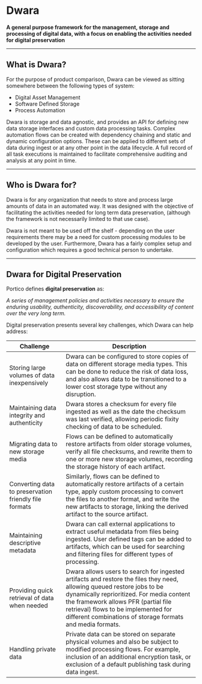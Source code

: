 # Dwara

**A general purpose framework for the management, storage and processing of digital data, with a focus on enabling the activities needed for digital preservation**

--------------
What is Dwara?
--------------

For the purpose of product comparison, Dwara can be viewed as sitting somewhere between the following types of system:

* Digital Asset Management
* Software Defined Storage
* Process Automation

Dwara is storage and data agnostic, and provides an API for defining new data storage interfaces and custom data processing tasks. Complex automation flows can be created with dependency chaining and static and dynamic configuration options. These can be applied to different sets of data during ingest or at any other point in the data lifecycle. A full record of all task executions is maintained to facilitate comprehensive auditing and analysis at any point in time.

-----------------
Who is Dwara for?
-----------------

Dwara is for any organization that needs to store and process large amounts of data in an automated way. It was designed with the objective of facilitating the activities needed for long term data preservation, (although the framework is not necessarily limited to that use case). 

Dwara is not meant to be used off the shelf - depending on the user requirements there may be a need for custom processing modules to be developed by the user. Furthermore, Dwara has a fairly complex setup and configuration which requires a good technical person to undertake. 

------------------------------
Dwara for Digital Preservation 
------------------------------

Portico defines **digital preservation** as:

   *A series of management policies and activities necessary to ensure the enduring usability, authenticity, discoverability, and accessibility of content over the very long term.*

Digital preservation presents several key challenges, which Dwara can help address:

| Challenge                                             | Description                                                                                                                                                                                                                                                                                                     |
|-------------------------------------------------------|-----------------------------------------------------------------------------------------------------------------------------------------------------------------------------------------------------------------------------------------------------------------------------------------------------------------|
| Storing large volumes of data inexpensively           | Dwara can be configured to store copies of data on different storage media types. This can be done to reduce the risk of data loss, and also allows data to be transitioned to a lower cost storage type without any disruption.                                                                                |
| Maintaining data integrity and authenticity           | Dwara stores a checksum for every file ingested as well as the date the checksum was last verified, allowing periodic fixity checking of data to be scheduled.                                                                                                                                                  |
| Migrating data to new storage media                   | Flows can be defined to automatically restore artifacts from older storage volumes, verify all file checksums, and rewrite them to one or more new storage volumes, recording the storage history of each artifact.                                                                                             |
| Converting data to preservation friendly file formats | Similarly, flows can be defined to automatically restore artifacts of a certain type, apply custom processing to convert the files to another format, and write the new artifacts to storage, linking the derived artifact to the source artifact.                                                              |
| Maintaining descriptive metadata                      | Dwara can call external applications to extract useful metadata from files being ingested. User defined tags can be added to artifacts, which can be used for searching and filtering files for different types of processing.                                                                                  |
| Providing quick retrieval of data when needed         | Dwara allows users to search for ingested artifacts and restore the files they need, allowing queued restore jobs to be dynamically reprioritized. For media content the framework allows PFR (partial file retrieval) flows to be implemented for different combinations of storage formats and media formats. |
| Handling private data                                 | Private data can be stored on separate physical volumes and also be subject to modified processing flows. For example, inclusion of an additional encryption task, or exclusion of a default publishing task during data ingest.                                                                                |



